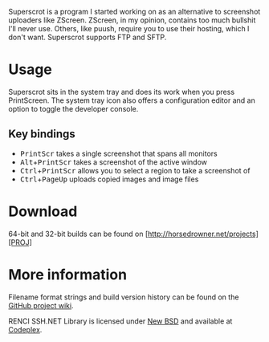 Superscrot is a program I started working on as an alternative to screenshot uploaders like ZScreen.
ZScreen, in my opinion, contains too much bullshit I'll never use. Others, like puush, require you
to use their hosting, which I don't want. Superscrot supports FTP and SFTP.

# Usage
Superscrot sits in the system tray and does its work when you press PrintScreen. The system tray icon
also offers a configuration editor and an option to toggle the developer console.

## Key bindings
- <kbd>PrintScr</kbd> takes a single screenshot that spans all monitors
- <kbd>Alt</kbd>+<kbd>PrintScr</kbd> takes a screenshot of the active window
- <kbd>Ctrl</kbd>+<kbd>PrintScr</kbd> allows you to select a region to take a screenshot of
- <kbd>Ctrl</kbd>+<kbd>PageUp</kbd> uploads copied images and image files
 
# Download
64-bit and 32-bit builds can be found on [http://horsedrowner.net/projects][PROJ]
 
# More information
Filename format strings and build version history can be found on the [GitHub project wiki][GHWIKI]. 

RENCI SSH.NET Library is licensed under [New BSD][BSD3] and available at [Codeplex][SSHNET].
 
 [PROJ]: http://horsedrowner.net/projects#superscrot
 [GHWIKI]: https://github.com/horsedrowner/Superscrot/wiki
 [BSD3]: http://www.tldrlegal.com/l/BSD3
 [SSHNET]: http://sshnet.codeplex.com/